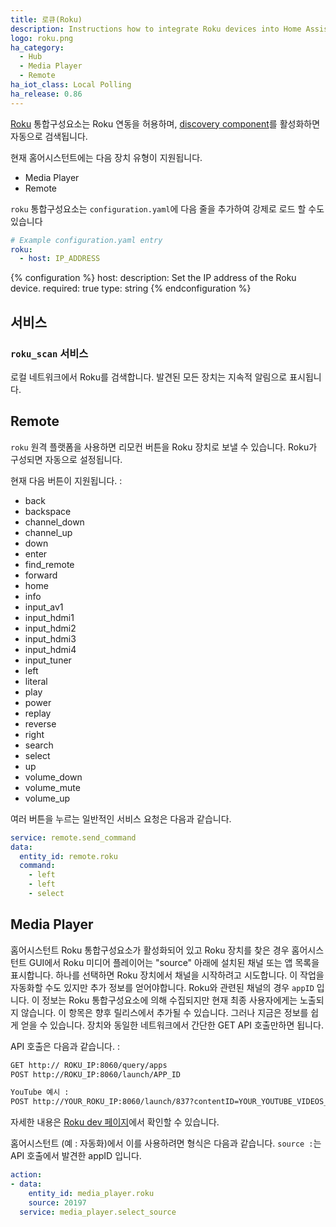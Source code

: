 ```yaml
---
title: 로큐(Roku)
description: Instructions how to integrate Roku devices into Home Assistant.
logo: roku.png
ha_category:
  - Hub
  - Media Player
  - Remote
ha_iot_class: Local Polling
ha_release: 0.86
---
```


[Roku](https://www.roku.com/) 통합구성요소는 Roku 연동을 허용하며, [discovery component](/integrations/discovery/)를 활성화하면 자동으로 검색됩니다.

현재 홈어시스턴트에는 다음 장치 유형이 지원됩니다.

- Media Player
- Remote

`roku` 통합구성요소는 `configuration.yaml`에 다음 줄을 추가하여 강제로 로드 할 수도 있습니다

```yaml
# Example configuration.yaml entry
roku:
  - host: IP_ADDRESS
```

{% configuration %}
host:
  description: Set the IP address of the Roku device.
  required: true
  type: string
{% endconfiguration %}

## 서비스

### `roku_scan` 서비스

로컬 네트워크에서 Roku를 검색합니다. 발견된 모든 장치는 지속적 알림으로 표시됩니다.

## Remote

`roku` 원격 플랫폼을 사용하면 리모컨 버튼을 Roku 장치로 보낼 수 있습니다. Roku가 구성되면 자동으로 설정됩니다.

현재 다음 버튼이 지원됩니다. : 

- back
- backspace
- channel_down
- channel_up
- down
- enter
- find_remote
- forward
- home
- info
- input_av1
- input_hdmi1
- input_hdmi2
- input_hdmi3
- input_hdmi4
- input_tuner
- left
- literal
- play
- power
- replay
- reverse
- right
- search
- select
- up
- volume_down
- volume_mute
- volume_up

여러 버튼을 누르는 일반적인 서비스 요청은 다음과 같습니다.

```yaml
service: remote.send_command
data:
  entity_id: remote.roku
  command:
    - left
    - left
    - select
```

## Media Player

홈어시스턴트 Roku 통합구성요소가 활성화되어 있고 Roku 장치를 찾은 경우 홈어시스턴트 GUI에서 Roku 미디어 플레이어는 "source" 아래에 설치된 채널 또는 앱 목록을 표시합니다. 하나를 선택하면 Roku 장치에서 채널을 시작하려고 시도합니다. 이 작업을 자동화할 수도 있지만 추가 정보를 얻어야합니다. Roku와 관련된 채널의 경우 ``appID`` 입니다. 이 정보는 Roku 통합구성요소에 의해 수집되지만 현재 최종 사용자에게는 노출되지 않습니다. 이 항목은 향후 릴리스에서 추가될 수 있습니다. 그러나 지금은 정보를 쉽게 얻을 수 있습니다. 장치와 동일한 네트워크에서 간단한 GET API 호출만하면 됩니다.

API 호출은 다음과 같습니다. :

```txt
GET http:// ROKU_IP:8060/query/apps
POST http://ROKU_IP:8060/launch/APP_ID

YouTube 예시 :
POST http://YOUR_ROKU_IP:8060/launch/837?contentID=YOUR_YOUTUBE_VIDEOS_CONTENT_ID&MediaType=live
```

자세한 내용은 [Roku dev 페이지](https://developer.roku.com/docs/developer-program/discovery/external-control-api.md)에서 확인할 수 있습니다.

홈어시스턴트 (예 : 자동화)에서 이를 사용하려면 형식은 다음과 같습니다. ```source :```는 API 호출에서 발견한 appID 입니다.

```yaml
action:
- data:
    entity_id: media_player.roku
    source: 20197
  service: media_player.select_source
```
